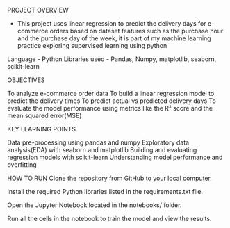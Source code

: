 PROJECT OVERVIEW
- This project uses linear regression to predict the delivery days for e-commerce orders based on dataset features such as the purchase hour and the purchase day of the week, it is part of my machine learning practice exploring supervised learning using python

Language - Python 
Libraries used - Pandas, Numpy, matplotlib, seaborn, scikit-learn


OBJECTIVES

To analyze e-commerce order data
To build a linear regression model to predict the delivery times
To predict actual vs predicted delivery days
To evaluate the model performance using metrics like the R² score and the mean squared error(MSE)

KEY LEARNING POINTS

Data pre-processing using pandas and numpy
Exploratory data analysis(EDA) with seaborn and matplotlib
Building and evaluating regression models with scikit-learn
Understanding model performance and overfitting


HOW TO RUN
Clone the repository from GitHub to your local computer.

Install the required Python libraries listed in the requirements.txt file.

Open the Jupyter Notebook located in the notebooks/ folder.

Run all the cells in the notebook to train the model and view the results.
